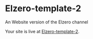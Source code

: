 # Elzero-template-2
An Website version of the Elzero channel

Your site is live at [Elzero-template-2](https://mohamedelewa2810.github.io/Elzero-template-2/).
